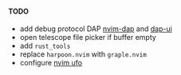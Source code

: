 #### TODO

- add debug protocol DAP [nvim-dap](https://github.com/mfussenegger/nvim-dap)
  and [dap-ui](https://github.com/rcarriga/nvim-dap-ui)
- open telescope file picker if buffer empty
- add `rust_tools`
- replace `harpoon.nvim` with `graple.nvim`
- configure [nvim ufo](https://github.com/kevinhwang91/nvim-ufo)
